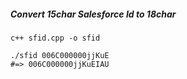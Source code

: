 ##### Convert 15char Salesforce Id to 18char

```shel
c++ sfid.cpp -o sfid
```
```shel
./sfid 006C000000jjKuE
#=> 006C000000jjKuEIAU
```
